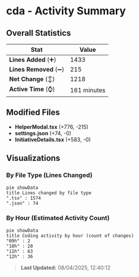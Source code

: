 # cda - Activity Summary 

## Overall Statistics

| Stat                   | Value                                                             |
| ---------------------- | ----------------------------------------------------------------- |
| **Lines Added** (➕)   | 1433                                          |
| **Lines Removed** (➖) | 215                                        |
| **Net Change** (↕)    | 1218                |
| **Active Time** (⌚)   | 161 minutes |


## Modified Files
- **HelperModal.tsx** (+776, -215)
- **settings.json** (+74, -0)
- **InitiativeDetails.tsx** (+583, -0)

## Visualizations

### By File Type (Lines Changed)

```mermaid
pie showData
title Lines changed by file type
".tsx" : 1574
".json" : 74
```

### By Hour (Estimated Activity Count)

```mermaid
pie showData
title Coding activity by hour (count of changes)
"09h" : 2
"10h" : 20
"11h" : 63
"12h" : 36
```


> **Last Updated:** 08/04/2025, 12:40:12